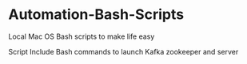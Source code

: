 # Automation-Bash-Scripts
Local Mac OS Bash scripts to make life easy

Script Include Bash commands to launch Kafka zookeeper and server

